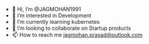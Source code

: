 - 👋 Hi, I’m @JAGMOHAN1991
- 👀 I’m interested in Development
- 🌱 I’m currently learning kubernetes
- 💞️ I’m looking to collaborate on Startup products
- 📫 How to reach me jagmohan.prasad@outlook.com

<!---
JAGMOHAN1991/JAGMOHAN1991 is a ✨ special ✨ repository because its `README.md` (this file) appears on your GitHub profile.
You can click the Preview link to take a look at your changes.
--->

